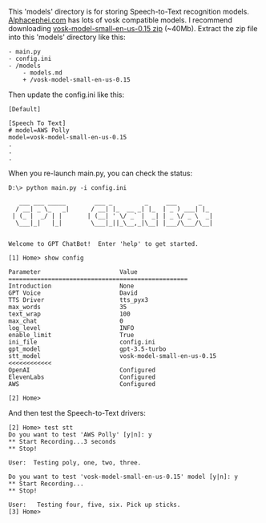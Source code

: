 This 'models' directory is for storing Speech-to-Text recognition models.
[Alphacephei.com](https://alphacephei.com/vosk/models) has lots of vosk compatible models.
I recommend downloading [vosk-model-small-en-us-0.15 zip](https://alphacephei.com/vosk/models/vosk-model-small-en-us-0.15.zip)
 (~40Mb).  Extract the zip file into this 'models' directory like this:

```
- main.py
- config.ini
- /models
    - models.md 
    + /vosk-model-small-en-us-0.15
```

Then update the config.ini like this:
```
[Default]

[Speech To Text]
# model=AWS Polly
model=vosk-model-small-en-us-0.15
.
.
.
```

When you re-launch main.py, you can check the status:
```
D:\> python main.py -i config.ini

   ___ ___ _____        ___ _         _     ___      _
  / __| _ \_   _|      / __| |_  __ _| |_  | _ ) ___| |_
 | (_ |  _/ | |       | (__| ' \/ _` |  _| | _ \/ _ \  _|
  \___|_|   |_|        \___|_||_\__,_|\__| |___/\___/\__|


Welcome to GPT ChatBot!  Enter 'help' to get started.

[1] Home> show config

Parameter                      Value
==================================================
Introduction                   None
GPT Voice                      David
TTS Driver                     tts_pyx3
max_words                      35
text_wrap                      100
max_chat                       0
log_level                      INFO
enable_limit                   True
ini_file                       config.ini
gpt_model                      gpt-3.5-turbo
stt_model                      vosk-model-small-en-us-0.15  <<<<<<<<<<<<
OpenAI                         Configured
ElevenLabs                     Configured
AWS                            Configured

[2] Home>

```

And then test the Speech-to-Text drivers:

```
[2] Home> test stt
Do you want to test 'AWS Polly' [y|n]: y
** Start Recording...3 seconds
** Stop!

User:  Testing poly, one, two, three.

Do you want to test 'vosk-model-small-en-us-0.15' model [y|n]: y
** Start Recording...
** Stop!

User:   Testing four, five, six. Pick up sticks.
[3] Home>

```